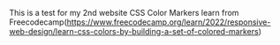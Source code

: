 This is a test for my 2nd website CSS Color Markers learn from Freecodecamp(https://www.freecodecamp.org/learn/2022/responsive-web-design/learn-css-colors-by-building-a-set-of-colored-markers)

